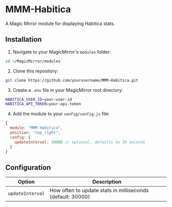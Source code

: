 # MMM-Habitica

A Magic Mirror module for displaying Habitica stats.

## Installation

1. Navigate to your MagicMirror's `modules` folder:
```bash
cd ~/MagicMirror/modules
```

2. Clone this repository:
```bash
git clone https://github.com/yourusername/MMM-Habitica.git
```

3. Create a `.env` file in your MagicMirror root directory:
```bash
HABITICA_USER_ID=your-user-id
HABITICA_API_TOKEN=your-api-token
```

4. Add the module to your `config/config.js` file:
```javascript
{
  module: "MMM-Habitica",
  position: "top_right",
  config: {
    updateInterval: 30000 // optional, defaults to 30 seconds
  }
}
```

## Configuration
| Option | Description |
|--------|-------------|
| `updateInterval` | How often to update stats in milliseconds (default: 30000) |